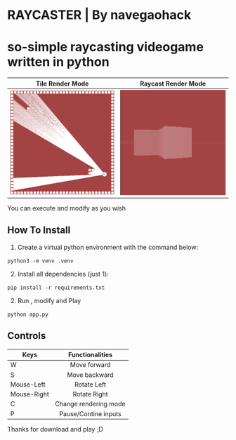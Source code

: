 # RAYCASTER | By navegaohack
# so-simple raycasting videogame written in python

| Tile Render Mode | Raycast Render Mode |
|:---: | :---: |
|![Tile render.](/image1.png "Tile render mode.") |![Raycast Render.](/image2.png "Raycast render mode.")

You can execute and modify as you wish

## How To Install

1. Create a virtual python environment with the command below:
```
python3 -m venv .venv
```

2. Install all dependencies (just 1):
```
pip install -r requirements.txt
```

2. Run , modify and Play
```
python app.py
```

## Controls

| Keys | Functionalities |
| ------------- |:-------------:|
| W      | Move forward |
| S      | Move backward |
| Mouse-Left | Rotate Left |
| Mouse-Right | Rotate Right |
| C      | Change rendering mode |
| P      | Pause/Contine inputs |

Thanks for download and play ;D